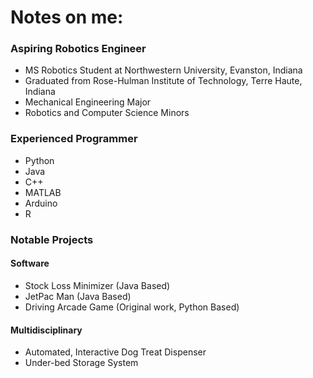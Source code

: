 # Notes on me:
### Aspiring Robotics Engineer
- MS Robotics Student at Northwestern University, Evanston, Indiana
- Graduated from Rose-Hulman Institute of Technology, Terre Haute, Indiana
- Mechanical Engineering Major
- Robotics and Computer Science Minors
### Experienced Programmer
- Python
- Java
- C++
- MATLAB
- Arduino
- R
### Notable Projects
#### Software
- Stock Loss Minimizer (Java Based)
- JetPac Man (Java Based)
- Driving Arcade Game (Original work, Python Based)
#### Multidisciplinary
- Automated, Interactive Dog Treat Dispenser
- Under-bed Storage System
